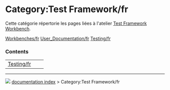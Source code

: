 # Category:Test Framework/fr
Cette catégorie répertorie les pages liées à l\'atelier [Test Framework Workbench](Testing/fr.md).

[Workbenches/fr](Category:Workbenches/fr.md) [User_Documentation/fr](Category:User_Documentation/fr.md) [Testing/fr](Category:Testing/fr.md)

### Contents

|     |     |     |
| --- | --- | --- |
| [Testing/fr](Testing/fr.md) |



---
![](images/Button_right.svg) [documentation index](../README.md) > Category:Test Framework/fr
